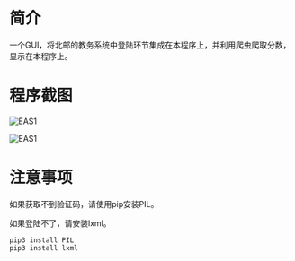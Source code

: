 # 简介

一个GUI，将北邮的教务系统中登陆环节集成在本程序上，并利用爬虫爬取分数，显示在本程序上。

# 程序截图

 ![EAS1](http://t1.aixinxi.net/o_1cfuo27uc1bjlq9j1a8s1d3udm2a.png-w.jpg)



![EAS1](http://t1.aixinxi.net/o_1cfuo02j311k91o5o1d5qp0h1fgva.png-w.jpg)

# 注意事项

如果获取不到验证码，请使用pip安装PIL。

如果登陆不了，请安装lxml。

~~~
pip3 install PIL
pip3 install lxml
~~~

